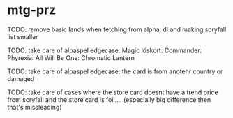 # mtg-prz

TODO: remove basic lands when fetching from alpha, dl and making scryfall list smaller

TODO: take care of alpaspel edgecase: Magic löskort: Commander: Phyrexia: All Will Be One: Chromatic Lantern

TODO: take care of alpaspel edgecase: the card is from anotehr country or damaged

TODO: take care of cases where the store card doesnt have a trend price from scryfall and the store card is foil.... (especially big difference then that's missleading)